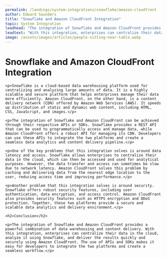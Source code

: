 ```yaml
---
permalink: /landings/system-integrations/snowflake/amazon-cloudfront
author: Edward Saunders
title: "Snowflake and Amazon CloudFront Integration"
topic: System Integration
leadhead: "The integration of Snowflake and Amazon CloudFront provides a powerful combination of data warehousing and content delivery"
leadtext: "With this integration, enterprises can centralize their data in the cloud, analyze it using Snowflake, and deliver the results quickly and securely using Amazon CloudFront. The use of APIs and SDKs makes it easy for developers to integrate the two platforms and create a seamless workflow."
image: /assets/images/articles/people-sitting-near-table.webp
---
```

<div class="arttext">	<h1>Snowflake and Amazon CloudFront Integration</h1>
	
	<p>Snowflake is a cloud-based data warehousing platform used for centralizing and analyzing large amounts of data. It is a highly scalable and secure platform that helps enterprises manage their data more efficiently. Amazon CloudFront, on the other hand, is a content delivery network (CDN) offered by Amazon Web Services (AWS). It speeds up distribution of static and dynamic web content, including HTML, CSS, JavaScript, and images.</p>
	
	<p>The integration of Snowflake and Amazon CloudFront can be achieved through their respective APIs or SDKs. Snowflake provides a REST API that can be used to programmatically access and manage data, while Amazon CloudFront offers a robust API for managing its CDN. Developers can use these APIs to integrate the two platforms and create a seamless data analytics and content delivery pipeline.</p>
	
	<p>One of the key problems that this integration solves is around data latency and access. Snowflake allows enterprises to centralize their data in the cloud, which can then be accessed and used for analytical purposes. However, the data transfer and access can sometimes be slow due to network latency. Amazon CloudFront solves this problem by caching and delivering data from the nearest edge location to the user, reducing access time and improving performance.</p>
	
	<p>Another problem that this integration solves is around security. Snowflake offers robust security features, including user authentication, data encryption, and access control. Amazon CloudFront also provides security features such as HTTPS encryption and DDoS protection. Together, these two platforms provide a secure and scalable data analytics and delivery environment.</p>
	
	<h2>Conclusion</h2>
	
	<p>The integration of Snowflake and Amazon CloudFront provides a powerful combination of data warehousing and content delivery. With this integration, enterprises can centralize their data in the cloud, analyze it using Snowflake, and deliver the results quickly and securely using Amazon CloudFront. The use of APIs and SDKs makes it easy for developers to integrate the two platforms and create a seamless workflow.</p>
	
</div>